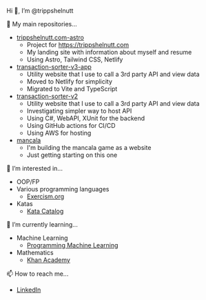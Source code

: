 Hi 👋, I’m @trippshelnutt

🎯 My main repositories...
- [trippshelnutt.com-astro](https://github.com/trippshelnutt/trippshelnutt.com-astro)
  - Project for https://trippshelnutt.com
  - My landing site with information about myself and resume
  - Using Astro, Tailwind CSS, Netlify
- [transaction-sorter-v3-app](https://github.com/trippshelnutt/transaction-sorter-v3-app)
  - Utility website that I use to call a 3rd party API and view data
  - Moved to Netlify for simplicity
  - Migrated to Vite and TypeScript
- [transaction-sorter-v2](https://github.com/trippshelnutt/transaction-sorter-v2)
  - Utility website that I use to call a 3rd party API and view data
  - Investigating simpler way to host API
  - Using C#, WebAPI, XUnit for the backend
  - Using GitHub actions for CI/CD
  - Using AWS for hosting
- [mancala](https://github.com/trippshelnutt/mancala)
  - I'm building the mancala game as a website
  - Just getting starting on this one

👀 I’m interested in...
- OOP/FP
- Various programming languages
  - [Exercism.org](https://exercism.org/profiles/trippshelnutt)
- Katas
  - [Kata Catalog](https://github.com/ardalis/kata-catalog) 

🌱 I’m currently learning...
- Machine Learning
  - [Programming Machine Learning](https://www.progml.com/)
- Mathematics
  - [Khan Academy](https://www.khanacademy.org/profile/trippshelnutt)

📫 How to reach me...
- [LinkedIn](https://www.linkedin.com/in/trippshelnutt/)
